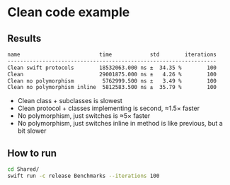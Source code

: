 # Clean code example



## Results

```sh
name                         time            std        iterations
------------------------------------------------------------------
Clean swift protocols        18532063.000 ns ±  34.35 %        100
Clean                        29001875.000 ns ±   4.26 %        100
Clean no polymorphism         5762999.500 ns ±   3.49 %        100
Clean no polymorphism inline  5812583.500 ns ±  35.79 %        100
```

- Clean class + subclasses is slowest
- Clean protocol + classes implementing is second, ≈1.5× faster
- No polymorphism, just switches is ≈5× faster
- No polymorphism, just switches inline in method is like previous, but a bit slower

## How to run

```sh
cd Shared/
swift run -c release Benchmarks --iterations 100
```
